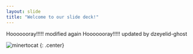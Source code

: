 ```yaml
---
layout: slide
title: "Welcome to our slide deck!"
---
```


Hooooooray!!!!! modified again
Hooooooray!!!!! updated by dzeyelid-ghost

![minertocat](https://octodex.github.com/images/minertocat.png)
{: .center}
